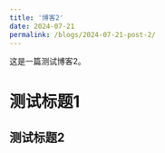 ```yaml
---
title: '博客2'
date: 2024-07-21
permalink: /blogs/2024-07-21-post-2/
---
```


这是一篇测试博客2。

# 测试标题1

## 测试标题2
